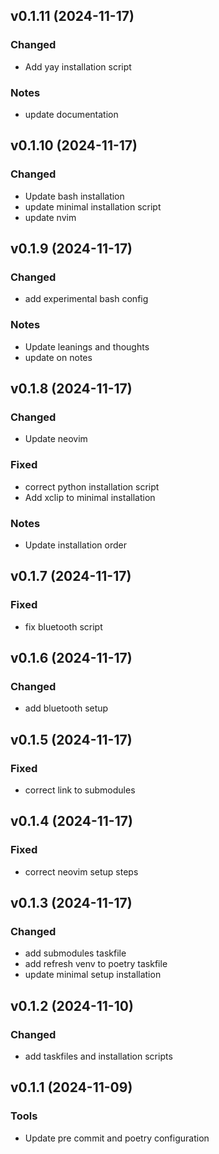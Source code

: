 ## v0.1.11 (2024-11-17)

### Changed

- Add yay installation script

### Notes

- update documentation

## v0.1.10 (2024-11-17)

### Changed

- Update bash installation
- update minimal installation script
- update nvim

## v0.1.9 (2024-11-17)

### Changed

- add experimental bash config

### Notes

- Update leanings and thoughts
- update on notes

## v0.1.8 (2024-11-17)

### Changed

- Update neovim

### Fixed

- correct python installation script
- Add xclip to minimal installation

### Notes

- Update installation order

## v0.1.7 (2024-11-17)

### Fixed

- fix bluetooth script

## v0.1.6 (2024-11-17)

### Changed

- add bluetooth setup

## v0.1.5 (2024-11-17)

### Fixed

- correct link to submodules

## v0.1.4 (2024-11-17)

### Fixed

- correct neovim setup steps

## v0.1.3 (2024-11-17)

### Changed

- add submodules taskfile
- add refresh venv to poetry taskfile
- update minimal setup installation

## v0.1.2 (2024-11-10)

### Changed

- add taskfiles and installation scripts

## v0.1.1 (2024-11-09)

### Tools

- Update pre commit and poetry configuration
